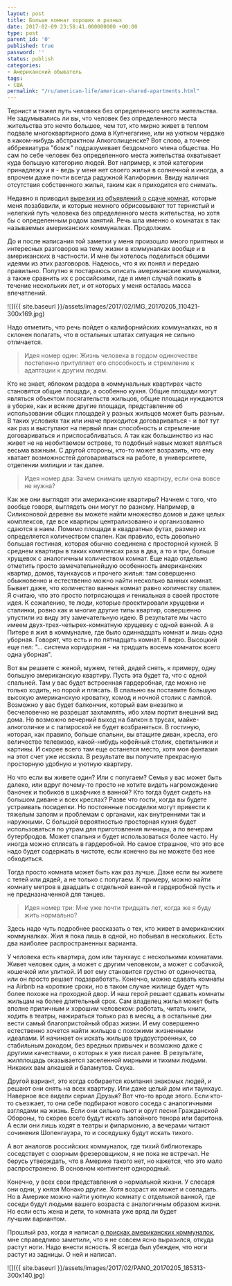 ```yaml
---
layout: post
title: Больше комнат хороших и разных
date: 2017-02-09 23:58:41.000000000 +00:00
type: post
parent_id: '0'
published: true
password: ''
status: publish
categories:
- Американский обыватель
tags:
- США
permalink: "/ru/american-life/american-shared-apartments.html"
---
```

Тернист и тяжел путь человека без определенного места жительства. Не задумывались ли вы, что человек без определенного места жительства это нечто большее, чем тот, кто мирно живет в теплом подвале многоквартирного дома в Купчегагине, или на уютном чердаке в каком-нибудь абстрактном Алкоголищенске? Вот слово, а точнее аббревиатура "бомж" подразумевает бездомного члена общества. Но сам по себе человек без определенного места жительства охватывает куда большую категорию людей. Вот например, к этой категории принадлежу и я - ведь у меня нет своего жилья в солнечной и иногда, а впрочем даже почти всегда радужной Калифорнии. Ввиду наличия отсутствия собственного жилья, таким как я приходится его снимать.

Недавно я приводил [вырезки из объявлений о сдаче комнат](http://blog.gypsyengineer.com/american-life/looking-for-roommates-in-america.html), которые меня позабавили, и которые немного обрисовывают тот тернистый и нелегкий путь человека без определенного места жительства, но хотя бы с определенным родом занятий. Речь шла именно о комнатах в так называемых американских коммуналках. Продолжим.

До и после написания той заметки&nbsp;у меня произошло&nbsp;много приятных и интересных разговоров на тему жизни в коммуналках вообще и в американских в частности. И мне бы хотелось поделиться общими идеями из этих разговоров. Надеюсь, что я их понял и передаю правильно. Попутно я постараюсь описать американские коммуналки, а также сравнить их с российскими, где я имел случай пожить в течение нескольких лет, и от которых у меня осталась масса впечатлений.

![]({{ site.baseurl }}/assets/images/2017/02/IMG_20170205_110421-300x169.jpg)



Надо отметить, что речь пойдет о калифорнийских коммуналках, но я склонен полагать, что в остальных штатах ситуация не сильно отличается.

> Идея номер один: Жизнь человека в гордом одиночестве постепенно притупляет его способность и стремление к адаптации к другим людям.

Кто не знает, яблоком раздора в коммунальных квартирах часто становятся общие площади, а особенно кухня. Общие площади могут являться объектом посягательств жильцов, общие площади нуждаются в уборке, как и всякие другие площади, представление об использовании общих площадей у разных жильцов может быть разным. В таких условиях так или иначе приходится договариваться - и вот тут как раз и выступают на первый план способность и стремление договариваться и приспосабливаться. А так как большинство из нас живет не на необитаемом острове, то подобный навык может являться весьма важным. С другой стороны, кто-то может возразить, что ему хватает возможностей договариваться на работе, в университете, отделении милиции и так далее.

> Идея номер два: Зачем снимать целую квартиру, если она вовсе не нужна?

Как же они выглядят эти американские квартиры? Начнем с того, что вообще говоря, выглядеть они могут по разному. Например, в Силиконовой деревне вы можете найти множество домов и даже целых комплексов, где все квартиры централизованно и организованно сдаются в наем. Помимо площади в квадратных футах, размер их определяется количеством спален. Как правило, есть довольно большая гостиная, которая обычно соединена с просторной кухней. В среднем квартиры в таких комплексах раза в два, а то и три, больше хрущевок с аналогичным&nbsp;количеством комнат. Еще надо отдельно отметить просто замечательнейшую особенность американских квартир, домов, таунхаусов и прочего жилья: там совершенно обыкновенно и естественно можно найти несколько ванных комнат. Бывает даже, что количество ванных комнат равно количеству спален. Я считаю, что это просто потрясающая и гениальная в своей простоте идея. К сожалению, те люди, которые проектировали хрущевки и сталинки, ровно как и многие другие типы квартир, совершенно упустили из виду эту замечательную идею. В результате мы часто имеем двух-трех-четырех-комнатную хрущевку с одной ванной. А в Питере я жил в коммуналке, где было одиннадцать комнат и лишь одна уборная. Говорят, что есть и по пятнадцать комнат. Я верю. Высоцкий еще пел: "... система коридорная - на тридцать восемь комнаток всего одна уборная".

Вот вы решаете с женой, мужем, тетей, дядей снять, к примеру, одну большую американскую квартиру. Пусть эта будет та, что с одной спальней. Там у вас будет встроенная гардеробная, где можно не только ходить, но порой и плясать. В спальню&nbsp;вы поставите большую высокую американскую кроватку, комод и ночной столик с лампой. Возможно у вас будет балкончик, который вам внезапно и бесчеловечно не разрешат захламлять, ибо хлам портит внешний вид дома. Но возможно вечерний выход на балкон в трусах, майке-алкоголичке и с папироской не будет возбраняться. В гостиную, которая, как правило, больше спальни, вы втащите&nbsp;диван, кресла, его величество телевизор, какой-нибудь кофейный столик, светильники и картины. И скорее всего там еще останется место, хотя моя фантазия на этот счет уже иссякла. В результате вы получите прекрасную просторную удобную и уютную квартиру.

Но что если вы живете один? Или с попугаем? Семья у вас может быть далеко, или вдруг почему-то&nbsp;просто не хотите видеть нагромождение баночек и тюбиков в шкафчике в ванной? Кто тогда будет сидеть на большом диване и всех креслах? Разве что гости, когда вы будете устраивать посиделки. Но постоянные посиделки могут привести к тяжелым запоям и проблемам с органами, как внутренними так и наружными. С большой вероятностью просторная кухня будет использоваться по утрам для приготовления яичницы, а по вечерам бутербродов. Может спальня и будет использоваться более часто. Ну иногда можно сплясать в гардеробной. Но самое страшное, что это все надо будет содержать в чистоте, если конечно вы не можете без нее обходиться.

Тогда просто комната может быть как раз лучше. Даже если вы живете с тетей или дядей, а не только с попугаем. К примеру, можно найти комнату метров в двадцать с отдельной ванной и гардеробной пусть и не предназначенной для танцев.

> Идея номер три: Мне уже почти тридцать лет, когда же я буду жить нормально?

Здесь надо чуть подробнее рассказать о тех, кто живет в американских коммуналках. Жил я пока лишь в одной, но побывал в нескольких. Есть два наиболее распространенных варианта.

У человека есть квартира, дом или таунхаус с несколькими комнатами. Живет человек один, а может с другим человеком, а может с собачкой, кошечкой или улиткой. И вот ему становится грустно от одиночества, или он просто решает подзаработать. Конечно, можно сдавать комнаты на Airbnb на короткие сроки, но в таком случае жилище будет чуть более похоже на проходной двор. И наш герой решает сдавать комнаты жильцам на более длительный срок. Сам владелец жилья может быть вполне приличным&nbsp;и хорошим человеком: работать, читать книги, ходить в театры, нажираться только раз в месяц, а в остальные дни вести самый благопристойный образ жизни. И ему совершенно естественно хочется найти жильцов с похожими жизненными идеалами. И начинает он искать жильцов трудоустроенных, со стабильным доходом, без вредных привычек и возможно даже с другими качествами, о которых я уже писал ранее. В результате, жилплощадь оказывается заселенной мирными и тихими людьми. Никаких вам алкашей и баламутов. Скука.

Другой вариант, это когда собирается компания знакомых людей, и решают они снять на всех квартиру. Или даже целый дом или таунхаус. Наверное все видели сериал Друзья? Вот что-то вроде этого. Если кто-то съезжает, то они себе подбирают нового соседа с аналогичными взглядами на жизнь. Если они сильно пьют и орут песни Гражданской Обороны, то скорее всего будут искать запойного&nbsp;тенора или баритона. А если они лишь ходят в театры и филармонию, а вечерами читают сочинения Шопенгауэра, то и соседушку будут искать тихого.

А вот аналогов российских коммуналок, где тихий библиотекарь соседствует с озорным фрезеровщиком, я не пока не встречал. Не берусь утверждать, что в Америке такого нет, но кажется, что это мало распространено. В основном контингент однородный.

Конечно, у всех свои представления о нормальной жизни. У слесаря они одни, у князя Монако другие. Хотя возраст их может и совпадать. Но в Америке можно найти уютную комнату с отдельной ванной, где соседи будут людьми вашего возраста с аналогичным образом жизни. Но если есть жена и дети, то комната уже вряд ли будет лучшим&nbsp;вариантом.

Прошлый раз, когда я написал [о поисках американских коммуналок](http://blog.gypsyengineer.com/american-life/looking-for-roommates-in-america.html), мне справедливо заметили, что я не совсем ясно выразился, откуда растут ноги. Надо внести ясность. Я всегда был убежден, что ноги растут из задницы. О ней&nbsp;и написал.

![]({{ site.baseurl }}/assets/images/2017/02/PANO_20170205_185313-300x140.jpg)

